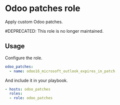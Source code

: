 # Odoo patches role

Apply custom Odoo patches.

#DEPRECATED: This role is no longer maintained.

## Usage

Configure the role.

```yml
odoo_patches:
  - name: odoo16_microsoft_outlook_expires_in_patch
```

And include it in your playbook.

```yml
- hosts: odoo_patches
  roles:
  - role: odoo_patches
```
